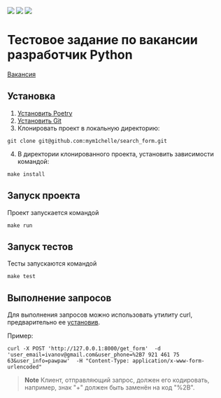 [![](https://img.shields.io/badge/python-v3.11-green)](https://img.shields.io/badge/python-v3.11-green)
<a href="https://codeclimate.com/github/mym1chelle/search_form/maintainability"><img src="https://api.codeclimate.com/v1/badges/61797893cb1706cf3f3a/maintainability" /></a>
<a href="https://codeclimate.com/github/mym1chelle/search_form/test_coverage"><img src="https://api.codeclimate.com/v1/badges/61797893cb1706cf3f3a/test_coverage" /></a>  

# Тестовое задание по вакансии разработчик Python

[Вакансия](https://hh.ru/vacancy/74409375)

## Установка
1. [Установить Poetry](https://python-poetry.org/docs/)
2. [Установить Git](https://git-scm.com/book/en/v2/Getting-Started-Installing-Git)
3. Клонировать проект в локальную директорию:
```
git clone git@github.com:mym1chelle/search_form.git
```
4. В директории клонированного проекта, установить зависимости командой:
```
make install
```

## Запуск проекта
Проект запускается командой
```
make run
```

## Запуск тестов
Тесты запускаются командой
```
make test
```

## Выполнение запросов
Для выполнения запросов можно использовать утилиту curl, предварительно ее [установив](https://curl.se/download.html).

Пример:

```
curl -X POST 'http://127.0.0.1:8000/get_form'  -d 'user_email=ivanov@gmail.com&user_phone=%2B7 921 461 75 63&user_info=pawpaw'  -H "Content-Type: application/x-www-form-urlencoded"
```
> **Note**
> Клиент, отправляющий запрос, должен его кодировать, например, знак "+" должен быть заменён на код "%2B".
